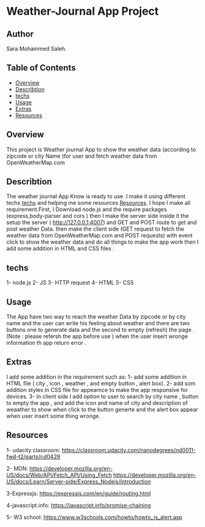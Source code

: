 # Weather-Journal App Project

## Author

Sara Mohammed Saleh.

## Table of Contents

- [Overview](#Overview)
- [Describtion](#Describtion)
- [techs](#techs)
- [Usage](#Usage)
- [Extras](#Extras)
- [Resources](#Resources)




## Overview

This project is Weather journal App to show the weather data (according to zipcode or city Name )for user and  fetch weather data from OpenWeatherMap.com

## Describtion

The weather journal App Know is ready to use .I make it using different techs [techs](#techs) and helping me some resources [Resources](#Resources). I hope I make all requirement.First, I Download node.js and the require packages (express,body-parser and cors ) then I make the server side inside it the setup the server ( http://127.0.0.1:4007)
and GET and POST route to get and post weather Data. then make the client side (GET request to fetch the weather data from OpenWeatherMap.com and POST requests) with event click to show the weather data and do all things to make the app work then I add some addition in HTML and CSS files .

## techs

1- node.js
2- JS
3- HTTP request
4- HTML
5- CSS


## Usage 
The App have two way to reach the weather Data by zipcode or by city name  and the user can write his feeling about weather and there are two buttons one to generate data and the second to empty (refresh) the page .(Note : please refersh the app before use ) when the user insert wronge information th app return error .


## Extras
I add some addition in the requirement such as:
1- add some addition in HTML file ( city , icon , weather , and empty button , alert box).
2- add som addition styles in CSS file for appearnce to make the app responsive for devices.
3- In client side I add option to user to search by city name , button to empty the app , and add the icon and name of city and description of weaather to show when click to the button generte and the alert box appear when user insert some thing wronge.

## Resources
1- udacity classroom:
https://classroom.udacity.com/nanodegrees/nd0011-fwd-t2/parts/cd0429 

2- MDN:
https://developer.mozilla.org/en-US/docs/Web/API/Fetch_API/Using_Fetch 
https://developer.mozilla.org/en-US/docs/Learn/Server-side/Express_Nodejs/Introduction 

3-Expressjs:
https://expressjs.com/en/guide/routing.html

4-javascript.info:
https://javascript.info/promise-chaining 
 
5- W3 school:
https://www.w3schools.com/howto/howto_js_alert.asp  